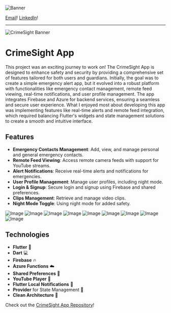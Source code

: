 ![Banner](https://github.com/user-attachments/assets/181e57a6-f3bc-4ba4-bdc4-c8532d85258d)

[Email](nuzhatulain.28@gmail.com)!
[LinkedIn](https://www.linkedin.com/in/nuzhat-ul-ain-12b3a4272/)!

---

![CrimeSight Banner](https://github.com/user-attachments/assets/db1cb273-5411-4fa2-a99d-c8a164b78be0)

# CrimeSight App

This project was an exciting journey to work on! The CrimeSight App is designed to enhance safety and security by providing a comprehensive set of features tailored for both users and guardians. Initially, the goal was to create a simple emergency alert app, but it evolved into a robust platform with functionalities like emergency contact management, remote feed viewing, real-time notifications, and user profile management. The app integrates Firebase and Azure for backend services, ensuring a seamless and secure user experience. What I enjoyed most about developing this app was implementing features like real-time alerts and remote feed integration, which required balancing Flutter's widgets and state management solutions to create a smooth and intuitive interface.

## Features

- **Emergency Contacts Management**: Add, view, and manage personal and general emergency contacts.
- **Remote Feed Viewing**: Access remote camera feeds with support for YouTube streams.
- **Alert Notifications**: Receive real-time alerts and notifications for emergencies.
- **User Profile Management**: Manage user profiles, including night mode.
- **Login & Signup**: Secure login and signup using Firebase and shared preferences.
- **Clips Management**: Retrieve and manage video clips.
- **Night Mode Toggle**: Using night mode for added safety.

![Image](https://github.com/user-attachments/assets/538a56d7-5edd-47e9-b864-b6658b3f1d4b)
![Image](https://github.com/user-attachments/assets/3d24e0fb-dd49-44c9-8003-42a790fe0e61)
![Image](https://github.com/user-attachments/assets/50041832-6028-4c2a-9656-b8c7b97d77cf)
![Image](https://github.com/user-attachments/assets/10140a93-f4f8-4e56-bf1c-9eca6be5a9ea)
![Image](https://github.com/user-attachments/assets/bebffc83-3106-408f-b75c-b562f1099829)
![Image](https://github.com/user-attachments/assets/a2f011aa-84b1-4c91-87c8-97ddc8ece9d6)
![Image](https://github.com/user-attachments/assets/e0fd6bfa-4363-4794-8b54-c20f3b60b259)
![Image](https://github.com/user-attachments/assets/9c445b0a-69ae-441e-8972-a3fdd38efe62)
![Image](https://github.com/user-attachments/assets/9f133ebc-b28f-4ea8-9834-d3bb3c19f5df)

## Technologies

- **Flutter** 🦋
- **Dart** 💻
- **Firebase** 🔥
- **Azure Functions** ☁️
- **Shared Preferences** 💾
- **YouTube Player** 🎥
- **Flutter Local Notifications** 🔔
- **Provider** for State Management 🚀
- **Clean Architecture** 🔨

Check out the [CrimeSight App Repository](https://github.com/NuzhatUlAin/CrimeSight)!
